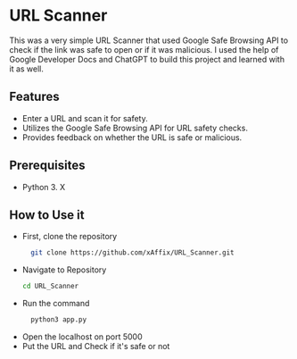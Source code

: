# URL Scanner
This was a very simple URL Scanner that used Google Safe Browsing API to check if the link was safe to open or if it was malicious. I used the help of Google Developer Docs and ChatGPT to build this project and learned with it as well.

## Features

- Enter a URL and scan it for safety.
- Utilizes the Google Safe Browsing API for URL safety checks.
- Provides feedback on whether the URL is safe or malicious.

## Prerequisites 
- Python 3. X

## How to Use it
- First, clone the repository
  ```bash
    git clone https://github.com/xAffix/URL_Scanner.git
- Navigate to Repository
  ```bash
  cd URL_Scanner
- Run the command
  ```bash
    python3 app.py
- Open the localhost on port 5000
- Put the URL and Check if it's safe or not
